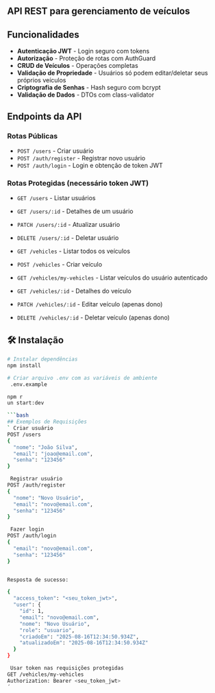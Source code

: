 
## API REST para gerenciamento de veículos

##  Funcionalidades

-  **Autenticação JWT** - Login seguro com tokens
-  **Autorização** - Proteção de rotas com AuthGuard
-  **CRUD de Veículos** - Operações completas
-  **Validação de Propriedade** - Usuários só podem editar/deletar seus próprios veículos
-  **Criptografia de Senhas** - Hash seguro com bcrypt
-  **Validação de Dados** - DTOs com class-validator

##  Endpoints da API

###  Rotas Públicas
- `POST /users` - Criar usuário
- `POST /auth/register` - Registrar novo usuário
- `POST /auth/login` - Login e obtenção de token JWT

###  Rotas Protegidas (necessário token JWT)
- `GET /users` - Listar usuários
- `GET /users/:id` - Detalhes de um usuário
- `PATCH /users/:id` - Atualizar usuário
- `DELETE /users/:id` - Deletar usuário

- `GET /vehicles` - Listar todos os veículos
- `POST /vehicles` - Criar veículo
- `GET /vehicles/my-vehicles` - Listar veículos do usuário autenticado
- `GET /vehicles/:id` - Detalhes do veículo
- `PATCH /vehicles/:id` - Editar veículo (apenas dono)
- `DELETE /vehicles/:id` - Deletar veículo (apenas dono)

## 🛠️ Instalação

```bash
# Instalar dependências
npm install

# Criar arquivo .env com as variáveis de ambiente
 .env.example 

npm r
un start:dev

```bash
## Exemplos de Requisições
` Criar usuário
POST /users
{
  "nome": "João Silva",
  "email": "joao@email.com",
  "senha": "123456"
}

 Registrar usuário
POST /auth/register
{
  "nome": "Novo Usuário",
  "email": "novo@email.com",
  "senha": "123456"
}

 Fazer login
POST /auth/login
{
  "email": "novo@email.com",
  "senha": "123456"
}


Resposta de sucesso:

{
  "access_token": "<seu_token_jwt>",
  "user": {
    "id": 1,
    "email": "novo@email.com",
    "nome": "Novo Usuário",
    "role": "usuario",
    "criadoEm": "2025-08-16T12:34:50.934Z",
    "atualizadoEm": "2025-08-16T12:34:50.934Z"
  }
}

 Usar token nas requisições protegidas
GET /vehicles/my-vehicles
Authorization: Bearer <seu_token_jwt>
´